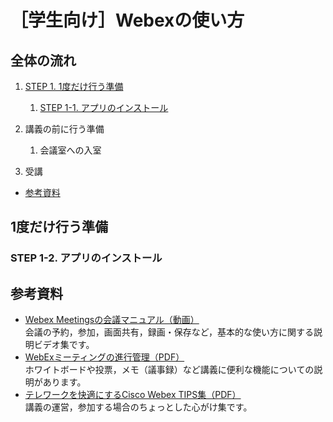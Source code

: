 # ［学生向け］Webexの使い方

## 全体の流れ

1. [STEP 1. 1度だけ行う準備](#prepare_once)
    1. [STEP 1-1. アプリのインストール](#app_install)

1. 講義の前に行う準備
   1. 会議室への入室

1. 受講

- [参考資料](#references)

<h2 id="prepare_once">1度だけ行う準備</h2>

<h3 id="app_install">STEP 1-2. アプリのインストール</h3>



<h2 id="references">参考資料</h2>

- [Webex Meetingsの会議マニュアル（動画）](https://www.cisco.com/c/m/ja_jp/solutions/webex/how-to-use.html)  
会議の予約，参加，画面共有，録画・保存など，基本的な使い方に関する説明ビデオ集です。
- [WebExミーティングの進行管理（PDF）](https://www.cisco.com/c/dam/global/ja_jp/td/docs/wc/webconferencing/webexmeetingcenterwbs30/ug/004/b-manage-meetings-ja-jp.pdf)  
  ホワイトボードや投票，メモ（議事録）など講義に便利な機能についての説明があります。
- [テレワークを快適にするCisco Webex TIPS集（PDF）](https://www.cisco.com/c/dam/m/ja_jp/solutions/webex/pdf/cisco-webex-tips-japanese.pdf)  
  講義の運営，参加する場合のちょっとした心がけ集です。
